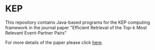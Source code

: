 # KEP
This repository contains Java-based programs for the KEP computing framework in the journal paper "Efficient Retrieval of the Top-k Most Relevant Event-Partner Pairs"

For more details of the paper please click [here](https://ieeexplore.ieee.org/abstract/document/9563222).

